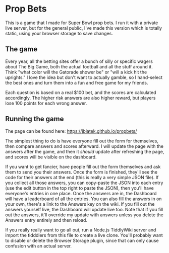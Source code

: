 # Prop Bets

This is a game that I made for Super Bowl prop bets. I run it with a private live server, but for the general public, I've made this version which is totally static, using your browser storage to save changes.

## The game

Every year, all the betting sites offer a bunch of silly or specific wagers about The Big Game, both the actual football and all the stuff around it. Think "what color will the Gatorade shower be" or "will a kick hit the uprights." I love the idea but don't want to actually gamble, so I hand-select the best ones and turn them into a fun and free game for my friends.

Each question is based on a real $100 bet, and the scores are calculated accordingly. The higher risk answers are also higher reward, but players lose 100 points for each wrong answer.

## Running the game

The page can be found here: https://jbiatek.github.io/propbets/

The simplest thing to do is have everyone fill out the form for themselves, then compare answers and scores afterward. I will update the page with the answers after the game, and then it *should* update after refreshing the page, and scores will be visible on the dashboard. 

If you want to get fancier, have people fill out the form themselves and ask them to send you their answers. Once the form is finished, they'll see the code for their answers at the end (this is really a very simple JSON file). If you collect all those answers, you can copy-paste the JSON into each entry (use the edit button in the top right to paste the JSON), then you'll have everyone's entries in one place. Once the answers are in, the Dashboard will have a leaderboard of all the entries. You can also fill the answers in on your own, there's a link to the Answers key on the wiki. If you fill out the answers yourself live, the Dashboard will update live too. Note that if you fill out the answers, it'll override my update with answers unless you delete the Answers entry entirely and then reload.

If you really really want to go all out, run a Node.js TiddlyWiki server and import the tidddlers from this file to create a live clone. You'll probably want to disable or delete the Browser Storage plugin, since that can only cause confusion with an actual server. 
